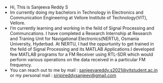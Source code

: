 -  Hi, This is Sanjeeva Reddy S
-  Im currently doing my bachelors in Technology in Electronics and Communication Engineering at Vellore Institute of Technology(VIT), Vellore.
-  I’m currently learning and working in the feild of Signal Processing and Communcations. I have completed a Research Internship at Research and Traning Unit for Navigational Electronics(NERTU), Osmania     
   University, Hyderbad. At NERTU, I had the oppurtunity to get trained in the feild of Signal Processing and its MATLAB Applications.I developed few MATLAB programs for a FM Receiver using RTL-SDR which 
   would perform various operations on the data received in a particular FM frequency. 
-  You can reach out to me by mail : sanjeevareddy.s2021@vitstudent.ac.in or my personal mail : siripireddysanjeev@gmail.com


<!---
sanjeevareddy414/sanjeevareddy414 is a ✨ special ✨ repository because its `README.md` (this file) appears on your GitHub profile.
You can click the Preview link to take a look at your changes.
--->
